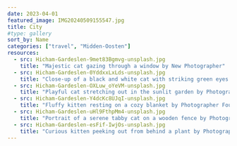 ```yaml
---
date: 2023-04-01
featured_image: IMG20240509155547.jpg
title: City
#type: gallery
sort_by: Name
categories: ["travel", "Midden-Oosten"]
resources:
  - src: Hicham-Gardeslen-9met83Bgmvg-unsplash.jpg
    title: "Majestic cat gazing through a window by New Photographer"
  - src: Hicham-Gardeslen-0YddxxLxLds-unsplash.jpg
    title: "Close-up of a black and white cat with striking green eyes by Photographer Two"
  - src: Hicham-Gardeslen-OXLuw_oYeVM-unsplash.jpg
    title: "Playful cat stretching out in the sunlit garden by Photographer Three"
  - src: Hicham-Gardeslen-Y4dcKc8UJqI-unsplash.jpg
    title: "Fluffy kitten resting on a cozy blanket by Photographer Four"
  - src: Hicham-Gardeslen-uHl9FthpMm4-unsplash.jpg
    title: "Portrait of a serene tabby cat on a wooden fence by Photographer Five"
  - src: Hicham-Gardeslen-esFif-IwjOs-unsplash.jpg
    title: "Curious kitten peeking out from behind a plant by Photographer Six"
---
```


